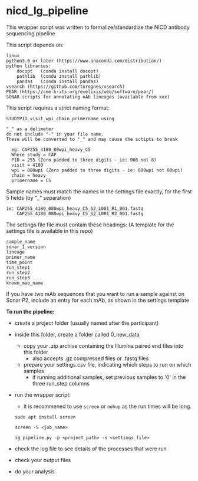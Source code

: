 # nicd_Ig_pipeline
This wrapper script was written to formalize/standardize the NICD antibody sequencing pipeline

This script depends on:
 
    linux
    python3.6 or later (https://www.anaconda.com/distribution/)
    python libraries:
        docopt   (conda install docopt)
        pathlib  (conda install pathlib)
        pandas   (conda install pandas)
    vsearch (https://github.com/torognes/vsearch)
    PEAR (https://cme.h-its.org/exelixis/web/software/pear/)
    SONAR scripts for annotating nAb lineages (available from xxx)

This script requires a strict naming format:

    STUDYPID_visit_wpi_chain_primername using
    
    "_" as a delimeter
    do not include "-" in your file name. 
    These will be converted to "_" and may cause the sctipts to break
    
      eg: CAP255_4180_80wpi_heavy_C5
      Where study = CAP
      PID = 255 (Zero padded to three digits - ie: 008 not 8)
      visit = 4180
      wpi = 080wpi (Zero padded to three digits - ie: 080wpi not 80wpi)
      chain = heavy
      primername = C5

Sample names must match the names in the settings file exactly, for  the first 5 fields (by "_" separation)
    
    ie: CAP255_4180_080wpi_heavy_C5_S2_L001_R1_001.fastq
        CAP255_4180_080wpi_heavy_C5_S2_L001_R2_001.fastq

The settings file file must contain these headings:
    (A template for the settings file is available in this repo)
    
    sample_name	
    sonar_1_version	
    lineage	
    primer_name	
    time_point	
    run_step1	
    run_step2	
    run_step3	
    known_mab_name

If you have two mAb sequences that you want to run a sample against on Sonar P2,
include an entry for each mAb, as shown in the settings template


**To run the pipeline:**
    
* create a project folder (usually named after the participant)
* inside this folder, create a folder called 0_new_data
    * copy your .zip archive containing the Illumina paired end files into this folder
        * also accepts .gz compressed files or .fastq files
    * prepare your settings.csv file, indicating which steps to run on which samples
        * if running additional samples, set previous samples to '0' in the three run_step columns
 * run the wrapper script:
    * it is recommened to use `screen` or `nohup` as the run times will be long.
    
    `sudo apt install screen`
    
    `screen -S <job_name>`
    
     `ig_pipeline.py -p <project_path> -s <settings_file>`
 
 * check the log file to see details of the processes that were run
 * check your output files
 * do your analysis
 
 